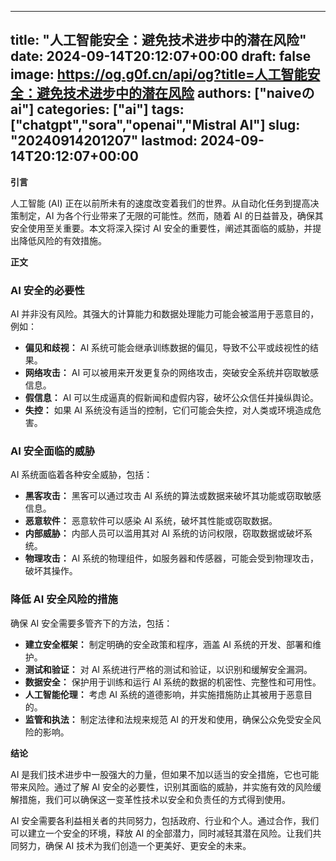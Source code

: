 
---
title: "人工智能安全：避免技术进步中的潜在风险"
date: 2024-09-14T20:12:07+00:00
draft: false
image: https://og.g0f.cn/api/og?title=人工智能安全：避免技术进步中的潜在风险
authors: ["naiveのai"]
categories: ["ai"]
tags: ["chatgpt","sora","openai","Mistral AI"]
slug: "20240914201207"
lastmod: 2024-09-14T20:12:07+00:00
---
**引言**

人工智能 (AI) 正在以前所未有的速度改变着我们的世界。从自动化任务到提高决策制定，AI 为各个行业带来了无限的可能性。然而，随着 AI 的日益普及，确保其安全使用至关重要。本文将深入探讨 AI 安全的重要性，阐述其面临的威胁，并提出降低风险的有效措施。

**正文**

### AI 安全的必要性

AI 并非没有风险。其强大的计算能力和数据处理能力可能会被滥用于恶意目的，例如：

- **偏见和歧视：** AI 系统可能会继承训练数据的偏见，导致不公平或歧视性的结果。
- **网络攻击：** AI 可以被用来开发更复杂的网络攻击，突破安全系统并窃取敏感信息。
- **假信息：** AI 可以生成逼真的假新闻和虚假内容，破坏公众信任并操纵舆论。
- **失控：** 如果 AI 系统没有适当的控制，它们可能会失控，对人类或环境造成危害。

### AI 安全面临的威胁

AI 系统面临着各种安全威胁，包括：

- **黑客攻击：** 黑客可以通过攻击 AI 系统的算法或数据来破坏其功能或窃取敏感信息。
- **恶意软件：** 恶意软件可以感染 AI 系统，破坏其性能或窃取数据。
- **内部威胁：** 内部人员可以滥用其对 AI 系统的访问权限，窃取数据或破坏系统。
- **物理攻击：** AI 系统的物理组件，如服务器和传感器，可能会受到物理攻击，破坏其操作。

### 降低 AI 安全风险的措施

确保 AI 安全需要多管齐下的方法，包括：

- **建立安全框架：** 制定明确的安全政策和程序，涵盖 AI 系统的开发、部署和维护。
- **测试和验证：** 对 AI 系统进行严格的测试和验证，以识别和缓解安全漏洞。
- **数据安全：** 保护用于训练和运行 AI 系统的数据的机密性、完整性和可用性。
- **人工智能伦理：** 考虑 AI 系统的道德影响，并实施措施防止其被用于恶意目的。
- **监管和执法：** 制定法律和法规来规范 AI 的开发和使用，确保公众免受安全风险的影响。

**结论**

AI 是我们技术进步中一股强大的力量，但如果不加以适当的安全措施，它也可能带来风险。通过了解 AI 安全的必要性，识别其面临的威胁，并实施有效的风险缓解措施，我们可以确保这一变革性技术以安全和负责任的方式得到使用。

AI 安全需要各利益相关者的共同努力，包括政府、行业和个人。通过合作，我们可以建立一个安全的环境，释放 AI 的全部潜力，同时减轻其潜在风险。让我们共同努力，确保 AI 技术为我们创造一个更美好、更安全的未来。
